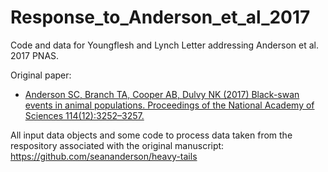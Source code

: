 # Response_to_Anderson_et_al_2017
Code and data for Youngflesh and Lynch Letter addressing Anderson et al. 2017 PNAS.

Original paper:

* [Anderson SC, Branch TA, Cooper AB, Dulvy NK (2017) Black-swan events in animal populations. Proceedings of the National Academy of Sciences 114(12):3252–3257.](http://www.pnas.org/content/114/12/3252.short)

All input data objects and some code to process data taken from the respository associated with the original manuscript: https://github.com/seananderson/heavy-tails

